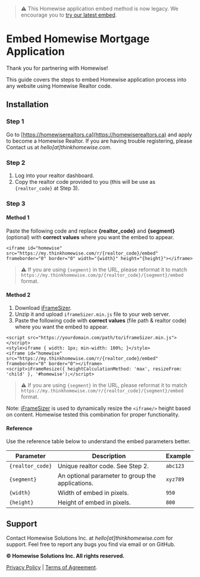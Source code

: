 > :warning: This Homewise application embed method is now legacy. We encourage you to [try our latest embed](../mortgage_application/embed.md).

# Embed Homewise Mortgage Application
Thank you for partnering with Homewise!

This guide covers the steps to embed Homewise application process into any website using Homewise Realtor code.

## Installation

### Step 1
Go to [https://homewiserealtors.ca](https://homewiserealtors.ca) and apply to become a Homewise Realtor. 
If you are having trouble registering, please Contact us at *hello[at]thinkhomewise.com*.

### Step 2
1. Log into your realtor dashboard.
2. Copy the realtor code provided to you (this will be use as `{realtor_code}` at Step 3).

### Step 3
#### Method 1
Paste the following code and replace **{realtor_code}** and **{segment}** (optional) with **correct values**
where you want the embed to appear.

```
<iframe id="homewise" src="https://my.thinkhomewise.com/r/{realtor_code}/embed" frameborder="0" border="0" width="{width}" height="{height}"></iframe>
```

> :warning: If you are using `{segment}` in the URL, please reformat it to match `https://my.thinkhomewise.com/p/{realtor_code}/{segment}/embed` format.

#### Method 2
1. Download [iFrameSizer](../files/iframeSizer.min.js.zip).
2. Unzip it and upload `iframeSizer.min.js` file to your web server.
3. Paste the following code with **correct values** (file path & realtor code) where you want the embed to appear.

```
<script src="https://yourdomain.com/path/to/iframeSizer.min.js"></script>
<style>iframe { width: 1px; min-width: 100%; }</style>
<iframe id="homewise" src="https://my.thinkhomewise.com/r/{realtor_code}/embed" frameborder="0" border="0"></iframe>
<script>iFrameResize({ heightCalculationMethod: 'max', resizeFrom: 'child' }, '#homewise');</script>
```

> :warning: If you are using `{segment}` in the URL, please reformat it to match `https://my.thinkhomewise.com/r/{realtor_code}/{segment}/embed` format.

Note: [iFrameSizer](https://github.com/davidjbradshaw/iframe-resizer) is used to dynamically resize
the `<iframe/>` height based on content. Homewise tested this combination for proper functionality.

#### Reference
Use the reference table below to understand the embed parameters better.

| Parameter        | Description                                      | Example  |
|------------------|--------------------------------------------------|----------|
| `{realtor_code}` | Unique realtor code. See Step 2.                 | `abc123` |
| `{segment}`      | An optional parameter to group the applications. | `xyz789` |
| `{width}`        | Width of embed in pixels.                        | `950`    |
| `{height}`       | Height of embed in pixels.                       | `800`    |
   
## Support
Contact Homewise Solutions Inc. at *hello[at]thinkhomewise.com* for support. Feel free to report any bugs you find via 
email or on GitHub.

**© Homewise Solutions Inc. All rights reserved.**

[Privacy Policy](https://thinkhomewise.com/page/privacy) | [Terms of Agreement](https://thinkhomewise.com/page/terms).